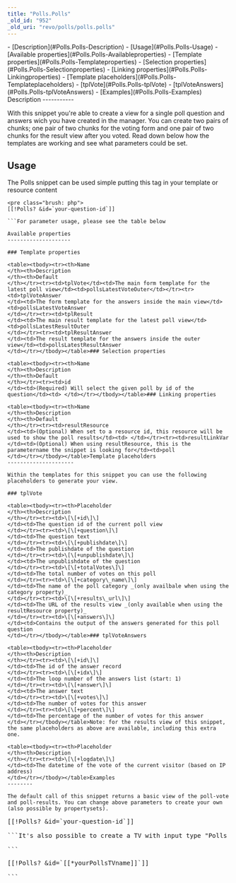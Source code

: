 ```yaml
---
title: "Polls.Polls"
_old_id: "952"
_old_uri: "revo/polls/polls.polls"
---
```


<div>- [Description](#Polls.Polls-Description)
- [Usage](#Polls.Polls-Usage)
- [Available properties](#Polls.Polls-Availableproperties)
  - [Template properties](#Polls.Polls-Templateproperties)
  - [Selection properties](#Polls.Polls-Selectionproperties)
  - [Linking properties](#Polls.Polls-Linkingproperties)
- [Template placeholders](#Polls.Polls-Templateplaceholders)
  - [tplVote](#Polls.Polls-tplVote)
  - [tplVoteAnswers](#Polls.Polls-tplVoteAnswers)
- [Examples](#Polls.Polls-Examples)

</div>Description
-----------

With this snippet you're able to create a view for a single poll question and answers wich you have created in the manager. You can create two pairs of chunks; one pair of two chunks for the voting form and one pair of two chunks for the result view after you voted. Read down below how the templates are working and see what parameters could be set.

Usage
-----

The Polls snippet can be used simple putting this tag in your template or resource content

```
<pre class="brush: php">
[[!Polls? &id=`your-question-id`]]

```For parameter usage, please see the table below

Available properties
--------------------

### Template properties

<table><tbody><tr><th>Name   
</th><th>Description   
</th><th>Default   
</th></tr><tr><td>tplVote</td><td>The main form template for the latest poll view</td><td>pollsLatestVoteOuter</td></tr><tr><td>tplVoteAnswer   
</td><td>The form template for the answers inside the main view</td><td>pollsLatestVoteAnswer   
</td></tr><tr><td>tplResult   
</td><td>The main result template for the latest poll view</td><td>pollsLatestResultOuter   
</td></tr><tr><td>tplResultAnswer   
</td><td>The result template for the answers inside the outer view</td><td>pollsLatestResultAnswer   
</td></tr></tbody></table>### Selection properties

<table><tbody><tr><th>Name   
</th><th>Description   
</th><th>Default   
</th></tr><tr><td>id   
</td><td>(Required) Will select the given poll by id of the question</td><td> </td></tr></tbody></table>### Linking properties

<table><tbody><tr><th>Name   
</th><th>Description   
</th><th>Default   
</th></tr><tr><td>resultResource   
</td><td>(Optional) When set to a resource id, this resource will be used to show the poll results</td><td> </td></tr><tr><td>resultLinkVar   
</td><td>(Optional) When using resultResource, this is the parametername the snippet is looking for</td><td>poll   
</td></tr></tbody></table>Template placeholders
---------------------

Within the templates for this snippet you can use the following placeholders to generate your view.

### tplVote

<table><tbody><tr><th>Placeholder   
</th><th>Description   
</th></tr><tr><td>\[\[+id\]\]   
</td><td>The question id of the current poll view   
</td></tr><tr><td>\[\[+question\]\]   
</td><td>The question text   
</td></tr><tr><td>\[\[+publishdate\]\]   
</td><td>The publishdate of the question   
</td></tr><tr><td>\[\[+unpublishdate\]\]   
</td><td>The unpublishdate of the question   
</td></tr><tr><td>\[\[+totalVotes\]\]   
</td><td>The total number of votes on this poll   
</td></tr><tr><td>\[\[+category\_name\]\]   
</td><td>The name of the poll category _(only availbale when using the category property)_   
</td></tr><tr><td>\[\[+results\_url\]\]   
</td><td>The URL of the results view _(only available when using the resultResource property)_   
</td></tr><tr><td>\[\[+answers\]\]   
</td><td>Contains the output of the answers generated for this poll question   
</td></tr></tbody></table>### tplVoteAnswers

<table><tbody><tr><th>Placeholder   
</th><th>Description   
</th></tr><tr><td>\[\[+id\]\]   
</td><td>The id of the answer record   
</td></tr><tr><td>\[\[+idx\]\]   
</td><td>The loop number of the answers list (start: 1)   
</td></tr><tr><td>\[\[+answer\]\]   
</td><td>The answer text   
</td></tr><tr><td>\[\[+votes\]\]   
</td><td>The number of votes for this answer   
</td></tr><tr><td>\[\[+percent\]\]   
</td><td>The percentage of the number of votes for this answer   
</td></tr></tbody></table>Note: for the results view of this snippet, the same placeholders as above are available, including this extra one.

<table><tbody><tr><th>Placeholder   
</th><th>Description   
</th></tr><tr><td>\[\[+logdate\]\]   
</td><td>The datetime of the vote of the current visitor (based on IP address)   
</td></tr></tbody></table>Examples
--------

The default call of this snippet returns a basic view of the poll-vote and poll-results. You can change above parameters to create your own (also possible by propertysets).

```
<pre class="brush: php">
[[!Polls? &id=`your-question-id`]]

```It's also possible to create a TV with input type "Polls question list" and use that inside the &id parameter, to make it easier to edit for non-developers

```
<pre class="brush: php">
[[!Polls? &id=`[[*yourPollsTVname]]`]]

```